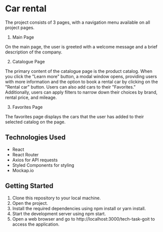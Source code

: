 # Car rental

The project consists of 3 pages, with a navigation menu available on all project
pages.

1. Main Page

On the main page, the user is greeted with a welcome message and a brief
description of the company.

2. Catalogue Page

The primary content of the catalogue page is the product catalog. When you click
the "Learn more" button, a modal window opens, providing users with more
information and the option to book a rental car by clicking on the "Rental car"
button. Users can also add cars to their "Favorites." Additionally, users can
apply filters to narrow down their choices by brand, rental price, and mileage.

3. Favorites Page

The favorites page displays the cars that the user has added to their selected
catalog on the page.

## Technologies Used

- React
- React Router
- Axios for API requests
- Styled Components for styling
- Mockap.io

## Getting Started

1. Clone this repository to your local machine.
2. Open the project.
3. Install the required dependencies using npm install or yarn install.
4. Start the development server using npm start.
5. Open a web browser and go to http://localhost:3000/tech-task-goit to access
   the application.
